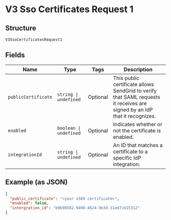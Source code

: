 
# V3 Sso Certificates Request 1

## Structure

`V3SsoCertificatesRequest1`

## Fields

| Name | Type | Tags | Description |
|  --- | --- | --- | --- |
| `publicCertificate` | `string \| undefined` | Optional | This public certificate allows SendGrid to verify that SAML requests it receives are signed by an IdP that it recognizes. |
| `enabled` | `boolean \| undefined` | Optional | Indicates whether or not the certificate is enabled. |
| `integrationId` | `string \| undefined` | Optional | An ID that matches a certificate to a specific IdP integration. |

## Example (as JSON)

```json
{
  "public_certificate": "<your x509 certificate>",
  "enabled": false,
  "intergration_id": "b0b98502-9408-4b24-9e3d-31ed7cb15312"
}
```

